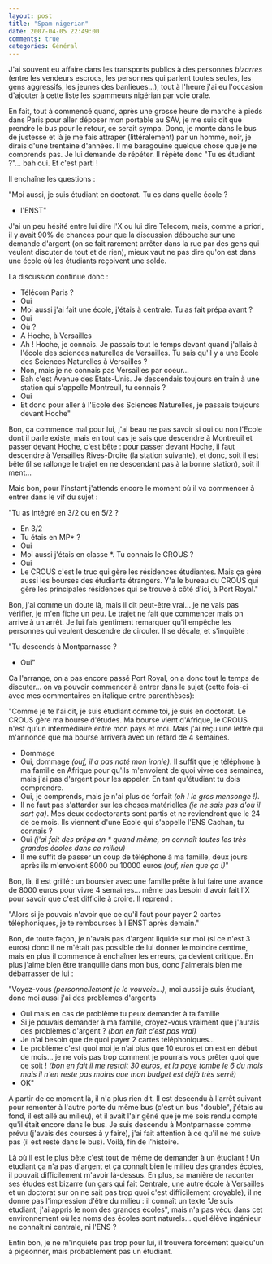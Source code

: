 ```yaml
---
layout: post
title: "Spam nigerian"
date: 2007-04-05 22:49:00
comments: true
categories: Général
---
```

J'ai souvent eu affaire dans les transports publics à des personnes _bizarres_ (entre les vendeurs escrocs, les personnes qui parlent toutes seules, les gens aggressifs, les jeunes des banlieues...), tout à l'heure j'ai eu l'occasion d'ajouter à cette liste les spammeurs nigérian par voie orale.

En fait, tout à commencé quand, après une grosse heure de marche à pieds dans Paris pour aller déposer mon portable au SAV, je me suis dit que prendre le bus pour le retour, ce serait sympa. Donc, je monte dans le bus de justesse et là je me fais attraper (littéralement) par un homme, noir, je dirais d'une trentaine d'années. Il me baragouine quelque chose que je ne comprends pas. Je lui demande de répéter. Il répète donc "Tu es étudiant ?"... bah oui. Et c'est parti !

<!-- more -->

Il enchaîne les questions :

"Moi aussi, je suis étudiant en doctorat. Tu es dans quelle école ?  
- l'ENST"

J'ai un peu hésité entre lui dire l'X ou lui dire Telecom, mais, comme a priori, il y avait 90% de chances pour que la discussion débouche sur une demande d'argent (on se fait rarement arrêter dans la rue par des gens qui veulent discuter de tout et de rien), mieux vaut ne pas dire qu'on est dans une école où les étudiants reçoivent une solde.

La discussion continue donc :

- Télécom Paris ?  
- Oui  
- Moi aussi j'ai fait une école, j'étais à centrale. Tu as fait prépa avant ?  
- Oui  
- Où ?  
- A Hoche, à Versailles  
- Ah ! Hoche, je connais. Je passais tout le temps devant quand j'allais à l'école des sciences naturelles de Versailles. Tu sais qu'il y a une Ecole des Sciences Naturelles à Versailles ?  
- Non, mais je ne connais pas Versailles par coeur...  
- Bah c'est Avenue des Etats-Unis. Je descendais toujours en train à une station qui s'appelle Montreuil, tu connais ?  
- Oui  
- Et donc pour aller à l'Ecole des Sciences Naturelles, je passais toujours devant Hoche"

Bon, ça commence mal pour lui, j'ai beau ne pas savoir si oui ou non l'Ecole dont il parle existe, mais en tout cas je sais que descendre à Montreuil et passer devant Hoche, c'est bête : pour passer devant Hoche, il faut descendre à Versailles Rives-Droite (la station suivante), et donc, soit il est bête (il se rallonge le trajet en ne descendant pas à la bonne station), soit il ment...

Mais bon, pour l'instant j'attends encore le moment où il va commencer à entrer dans le vif du sujet :

"Tu as intégré en 3/2 ou en 5/2 ?  
- En 3/2  
- Tu étais en MP* ?  
- Oui  
- Moi aussi j'étais en classe *. Tu connais le CROUS ?  
- Oui  
- Le CROUS c'est le truc qui gère les résidences étudiantes. Mais ça gère aussi les bourses des étudiants étrangers. Y'a le bureau du CROUS qui gère les principales résidences qui se trouve à côté d'ici, à Port Royal."

Bon, j'ai comme un doute là, mais il dit peut-être vrai... je ne vais pas vérifier, je m'en fiche un peu. Le trajet ne fait que commencer mais on arrive à un arrêt. Je lui fais gentiment remarquer qu'il empêche les personnes qui veulent descendre de circuler. Il se décale, et s'inquiète :

"Tu descends à Montparnasse ?  
- Oui"

Ca l'arrange, on a pas encore passé Port Royal, on a donc tout le temps de discuter... on va pouvoir commencer à entrer dans le sujet (cette fois-ci avec mes commentaires en italique entre parenthèses):

"Comme je te l'ai dit, je suis étudiant comme toi, je suis en doctorat. Le CROUS gère ma bourse d'études. Ma bourse vient d'Afrique, le CROUS n'est qu'un intermédiaire entre mon pays et moi. Mais j'ai reçu une lettre qui m'annonce que ma bourse arrivera avec un retard de 4 semaines.  
- Dommage  
- Oui, dommage _(ouf, il a pas noté mon ironie)_. Il suffit que je téléphone à ma famille en Afrique pour qu'ils m'envoient de quoi vivre ces semaines, mais j'ai pas d'argent pour les appeler. En tant qu'étudiant tu dois comprendre.  
- Oui, je comprends, mais je n'ai plus de forfait _(oh ! le gros mensonge !)_.  
- Il ne faut pas s'attarder sur les choses matérielles _(je ne sais pas d'où il sort ça)_. Mes deux codoctorants sont partis et ne reviendront que le 24 de ce mois. Ils viennent d'une Ecole qui s'appelle l'ENS Cachan, tu connais ?  
- Oui _(j'ai fait des prépa en * quand même, on connaît toutes les très grandes écoles dans ce milieu)_
- Il me suffit de passer un coup de téléphone à ma famille, deux jours après ils m'envoient 8000 ou 10000 euros _(ouf, rien que ça !)_"

Bon, là, il est grillé : un boursier avec une famille prête à lui faire une avance de 8000 euros pour vivre 4 semaines... même pas besoin d'avoir fait l'X pour savoir que c'est difficile à croire. Il reprend :

"Alors si je pouvais n'avoir que ce qu'il faut pour payer 2 cartes téléphoniques, je te rembourses à l'ENST après demain."

Bon, de toute façon, je n'avais pas d'argent liquide sur moi (si ce n'est 3 euros) donc il ne m'était pas possible de lui donner le moindre centime, mais en plus il commence à enchaîner les erreurs, ça devient critique. En plus j'aime bien être tranquille dans mon bus, donc j'aimerais bien me débarrasser de lui :

"Voyez-vous _(personnellement je le vouvoie...)_, moi aussi je suis étudiant, donc moi aussi j'ai des problèmes d'argents  
- Oui mais en cas de problème tu peux demander à ta famille  
- Si je pouvais demander à ma famille, croyez-vous vraiment que j'aurais des problèmes d'argent ? _(bon en fait c'est pas vrai)_  
- Je n'ai besoin que de quoi payer 2 cartes téléphoniques...  
- Le problème c'est quoi moi je n'ai plus que 10 euros et on est en début de mois... je ne vois pas trop comment je pourrais vous prêter quoi que ce soit ! _(bon en fait il me restait 30 euros, et la paye tombe le 6 du mois mais il n'en reste pas moins que mon budget est déjà très serré)_  
- OK"

A partir de ce moment là, il n'a plus rien dit. Il est descendu à l'arrêt suivant pour remonter à l'autre porte du même bus (c'est un bus "double", j'étais au fond, il est allé au milieu), et il avait l'air gêné que je me sois rendu compte qu'il était encore dans le bus. Je suis descendu à Montparnasse comme prévu (j'avais des courses à y faire), j'ai fait attention à ce qu'il ne me suive pas (il est resté dans le bus). Voilà, fin de l'histoire.

Là où il est le plus bête c'est tout de même de demander à un étudiant ! Un étudiant ça n'a pas d'argent et ça connaît bien le milieu des grandes écoles, il pouvait difficilement m'avoir là-dessus. En plus, sa manière de raconter ses études est bizarre (un gars qui fait Centrale, une autre école à Versailles et un doctorat sur on ne sait pas trop quoi c'est difficilement croyable), il ne donne pas l'impression d'être du milieu : il connaît un texte "Je suis étudiant, j'ai appris le nom des grandes écoles", mais n'a pas vécu dans cet environnement où les noms des écoles sont naturels... quel élève ingénieur ne connaît ni centrale, ni l'ENS ?

Enfin bon, je ne m'inquiète pas trop pour lui, il trouvera forcément quelqu'un à pigeonner, mais probablement pas un étudiant.
